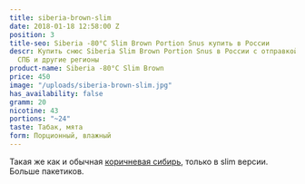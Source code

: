 ```yaml
---
title: siberia-brown-slim
date: 2018-01-18 12:58:00 Z
position: 3
title-seo: Siberia -80°C Slim Brown Portion Snus купить в России
descr: Купить снюс Siberia Slim Brown Portion Snus в России с отправкой в Москву,
  СПБ и другие регионы
product-name: Siberia -80°C Slim Brown
price: 450
image: "/uploads/siberia-brown-slim.jpg"
has_availability: false
gramm: 20
nicotine: 43
portions: "~24"
taste: Табак, мята
form: Порционный, влажный
---
```


Такая же как и обычная [коричневая сибирь](/siberia-brown.html), только в slim версии. Больше пакетиков.